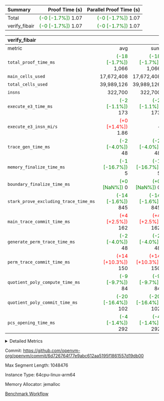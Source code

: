 | Summary | Proof Time (s) | Parallel Proof Time (s) |
|:---|---:|---:|
| Total | <span style='color: green'>(-0 [-1.7%])</span> 1.07 | <span style='color: green'>(-0 [-1.7%])</span> 1.07 |
| verify_fibair | <span style='color: green'>(-0 [-1.7%])</span> 1.07 | <span style='color: green'>(-0 [-1.7%])</span> 1.07 |


| verify_fibair |||||
|:---|---:|---:|---:|---:|
|metric|avg|sum|max|min|
| `total_proof_time_ms ` | <span style='color: green'>(-18 [-1.7%])</span> 1,066 | <span style='color: green'>(-18 [-1.7%])</span> 1,066 | <span style='color: green'>(-18 [-1.7%])</span> 1,066 | <span style='color: green'>(-18 [-1.7%])</span> 1,066 |
| `main_cells_used     ` |  17,672,408 |  17,672,408 |  17,672,408 |  17,672,408 |
| `total_cells_used    ` |  39,989,126 |  39,989,126 |  39,989,126 |  39,989,126 |
| `insns               ` |  322,700 |  322,700 |  322,700 |  322,700 |
| `execute_e3_time_ms  ` | <span style='color: green'>(-2 [-1.1%])</span> 173 | <span style='color: green'>(-2 [-1.1%])</span> 173 | <span style='color: green'>(-2 [-1.1%])</span> 173 | <span style='color: green'>(-2 [-1.1%])</span> 173 |
| `execute_e3_insn_mi/s` | <span style='color: red'>(+0 [+1.4%])</span> 1.86 | -          | <span style='color: red'>(+0 [+1.4%])</span> 1.86 | <span style='color: red'>(+0 [+1.4%])</span> 1.86 |
| `trace_gen_time_ms   ` | <span style='color: green'>(-2 [-4.0%])</span> 48 | <span style='color: green'>(-2 [-4.0%])</span> 48 | <span style='color: green'>(-2 [-4.0%])</span> 48 | <span style='color: green'>(-2 [-4.0%])</span> 48 |
| `memory_finalize_time_ms` | <span style='color: green'>(-1 [-16.7%])</span> 5 | <span style='color: green'>(-1 [-16.7%])</span> 5 | <span style='color: green'>(-1 [-16.7%])</span> 5 | <span style='color: green'>(-1 [-16.7%])</span> 5 |
| `boundary_finalize_time_ms` | <span style='color: green'>(+0 [NaN%])</span> 0 | <span style='color: green'>(+0 [NaN%])</span> 0 | <span style='color: green'>(+0 [NaN%])</span> 0 | <span style='color: green'>(+0 [NaN%])</span> 0 |
| `stark_prove_excluding_trace_time_ms` | <span style='color: green'>(-14 [-1.6%])</span> 845 | <span style='color: green'>(-14 [-1.6%])</span> 845 | <span style='color: green'>(-14 [-1.6%])</span> 845 | <span style='color: green'>(-14 [-1.6%])</span> 845 |
| `main_trace_commit_time_ms` | <span style='color: red'>(+4 [+2.5%])</span> 162 | <span style='color: red'>(+4 [+2.5%])</span> 162 | <span style='color: red'>(+4 [+2.5%])</span> 162 | <span style='color: red'>(+4 [+2.5%])</span> 162 |
| `generate_perm_trace_time_ms` | <span style='color: green'>(-2 [-4.0%])</span> 48 | <span style='color: green'>(-2 [-4.0%])</span> 48 | <span style='color: green'>(-2 [-4.0%])</span> 48 | <span style='color: green'>(-2 [-4.0%])</span> 48 |
| `perm_trace_commit_time_ms` | <span style='color: red'>(+14 [+10.3%])</span> 150 | <span style='color: red'>(+14 [+10.3%])</span> 150 | <span style='color: red'>(+14 [+10.3%])</span> 150 | <span style='color: red'>(+14 [+10.3%])</span> 150 |
| `quotient_poly_compute_time_ms` | <span style='color: green'>(-9 [-9.7%])</span> 84 | <span style='color: green'>(-9 [-9.7%])</span> 84 | <span style='color: green'>(-9 [-9.7%])</span> 84 | <span style='color: green'>(-9 [-9.7%])</span> 84 |
| `quotient_poly_commit_time_ms` | <span style='color: green'>(-20 [-16.4%])</span> 102 | <span style='color: green'>(-20 [-16.4%])</span> 102 | <span style='color: green'>(-20 [-16.4%])</span> 102 | <span style='color: green'>(-20 [-16.4%])</span> 102 |
| `pcs_opening_time_ms ` | <span style='color: green'>(-4 [-1.4%])</span> 292 | <span style='color: green'>(-4 [-1.4%])</span> 292 | <span style='color: green'>(-4 [-1.4%])</span> 292 | <span style='color: green'>(-4 [-1.4%])</span> 292 |



<details>
<summary>Detailed Metrics</summary>

|  | verify_program_compile_ms | total_cells | stark_prove_excluding_trace_time_ms | quotient_poly_compute_time_ms | quotient_poly_commit_time_ms | perm_trace_commit_time_ms | pcs_opening_time_ms | main_trace_commit_time_ms | app proof_time_ms |
| --- | --- | --- | --- | --- | --- | --- | --- | --- |
|  | 7 | 65,536 | 37 | 1 | 6 | 0 | 21 | 7 | 2,128 | 

| air_name | rows | quotient_deg | main_cols | interactions | constraints | cells |
| --- | --- | --- | --- | --- | --- | --- |
| AccessAdapterAir<2> |  | 2 |  | 5 | 12 |  | 
| AccessAdapterAir<4> |  | 2 |  | 5 | 12 |  | 
| AccessAdapterAir<8> |  | 2 |  | 5 | 12 |  | 
| FibonacciAir | 32,768 | 1 | 2 |  | 5 | 65,536 | 
| FriReducedOpeningAir |  | 2 |  | 39 | 71 |  | 
| JalRangeCheckAir |  | 2 |  | 9 | 14 |  | 
| NativePoseidon2Air<BabyBearParameters>, 1> |  | 2 |  | 136 | 572 |  | 
| PhantomAir |  | 2 |  | 3 | 5 |  | 
| ProgramAir |  | 1 |  | 1 | 4 |  | 
| VariableRangeCheckerAir |  | 1 |  | 1 | 4 |  | 
| VmAirWrapper<AluNativeAdapterAir, FieldArithmeticCoreAir> |  | 2 |  | 15 | 27 |  | 
| VmAirWrapper<BranchNativeAdapterAir, BranchEqualCoreAir<1> |  | 2 |  | 11 | 25 |  | 
| VmAirWrapper<NativeAdapterAir<2, 0>, PublicValuesCoreAir> |  | 2 |  | 11 | 29 |  | 
| VmAirWrapper<NativeLoadStoreAdapterAir<1>, NativeLoadStoreCoreAir<1> |  | 2 |  | 15 | 20 |  | 
| VmAirWrapper<NativeLoadStoreAdapterAir<4>, NativeLoadStoreCoreAir<4> |  | 2 |  | 15 | 20 |  | 
| VmAirWrapper<NativeVectorizedAdapterAir<4>, FieldExtensionCoreAir> |  | 2 |  | 15 | 27 |  | 
| VmConnectorAir |  | 2 |  | 5 | 11 |  | 
| VolatileBoundaryAir |  | 2 |  | 7 | 19 |  | 

| group | trace_gen_time_ms | total_proof_time_ms | total_cells_used | total_cells | stark_prove_excluding_trace_time_ms | quotient_poly_compute_time_ms | quotient_poly_commit_time_ms | perm_trace_commit_time_ms | pcs_opening_time_ms | memory_finalize_time_ms | main_trace_commit_time_ms | main_cells_used | insns | generate_perm_trace_time_ms | fri.log_blowup | execute_e3_time_ms | execute_e3_insn_mi/s | boundary_finalize_time_ms |
| --- | --- | --- | --- | --- | --- | --- | --- | --- | --- | --- | --- | --- | --- | --- | --- | --- | --- | --- |
| verify_fibair | 48 | 1,066 | 39,989,126 | 62,474,410 | 845 | 84 | 102 | 150 | 292 | 5 | 162 | 17,672,408 | 322,700 | 48 | 1 | 173 | 1.86 | 0 | 

| group | air_name | rows | prep_cols | perm_cols | main_cols | cells |
| --- | --- | --- | --- | --- | --- | --- |
| verify_fibair | AccessAdapterAir<2> | 131,072 |  | 16 | 11 | 3,538,944 | 
| verify_fibair | AccessAdapterAir<4> | 65,536 |  | 16 | 13 | 1,900,544 | 
| verify_fibair | AccessAdapterAir<8> | 128 |  | 16 | 17 | 4,224 | 
| verify_fibair | FriReducedOpeningAir | 2,048 |  | 84 | 27 | 227,328 | 
| verify_fibair | JalRangeCheckAir | 32,768 |  | 28 | 12 | 1,310,720 | 
| verify_fibair | NativePoseidon2Air<BabyBearParameters>, 1> | 32,768 |  | 312 | 398 | 23,265,280 | 
| verify_fibair | PhantomAir | 16,384 |  | 12 | 6 | 294,912 | 
| verify_fibair | ProgramAir | 8,192 |  | 8 | 10 | 147,456 | 
| verify_fibair | VariableRangeCheckerAir | 262,144 | 2 | 8 | 1 | 2,359,296 | 
| verify_fibair | VmAirWrapper<AluNativeAdapterAir, FieldArithmeticCoreAir> | 262,144 |  | 36 | 29 | 17,039,360 | 
| verify_fibair | VmAirWrapper<BranchNativeAdapterAir, BranchEqualCoreAir<1> | 32,768 |  | 28 | 23 | 1,671,168 | 
| verify_fibair | VmAirWrapper<NativeLoadStoreAdapterAir<1>, NativeLoadStoreCoreAir<1> | 65,536 |  | 40 | 21 | 3,997,696 | 
| verify_fibair | VmAirWrapper<NativeLoadStoreAdapterAir<4>, NativeLoadStoreCoreAir<4> | 32,768 |  | 40 | 27 | 2,195,456 | 
| verify_fibair | VmAirWrapper<NativeVectorizedAdapterAir<4>, FieldExtensionCoreAir> | 32,768 |  | 36 | 38 | 2,424,832 | 
| verify_fibair | VmConnectorAir | 2 | 1 | 16 | 5 | 42 | 
| verify_fibair | VolatileBoundaryAir | 65,536 |  | 20 | 12 | 2,097,152 | 

| group | trace_height_constraint | weighted_sum | threshold |
| --- | --- | --- | --- |
| verify_fibair | 0 | 1,085,444 | 2,013,265,921 | 
| verify_fibair | 1 | 5,411,200 | 2,013,265,921 | 
| verify_fibair | 2 | 542,722 | 2,013,265,921 | 
| verify_fibair | 3 | 5,476,612 | 2,013,265,921 | 
| verify_fibair | 4 | 65,536 | 2,013,265,921 | 
| verify_fibair | 5 | 12,851,850 | 2,013,265,921 | 

| trace_height_constraint | threshold |
| --- | --- |
| 0 | 2,013,265,921 | 

</details>


Commit: https://github.com/openvm-org/openvm/commit/6d726764f77e9abc612aa5195f1861557d19db00

Max Segment Length: 1048476

Instance Type: 64cpu-linux-arm64

Memory Allocator: jemalloc

[Benchmark Workflow](https://github.com/openvm-org/openvm/actions/runs/16532428949)
